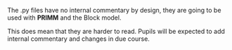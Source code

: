 The .py files have no internal commentary by design, they are going to be used with **PRIMM** and the Block model.

This does mean that they are harder to read. Pupils will be expected to add internal commentary and changes in due course.
